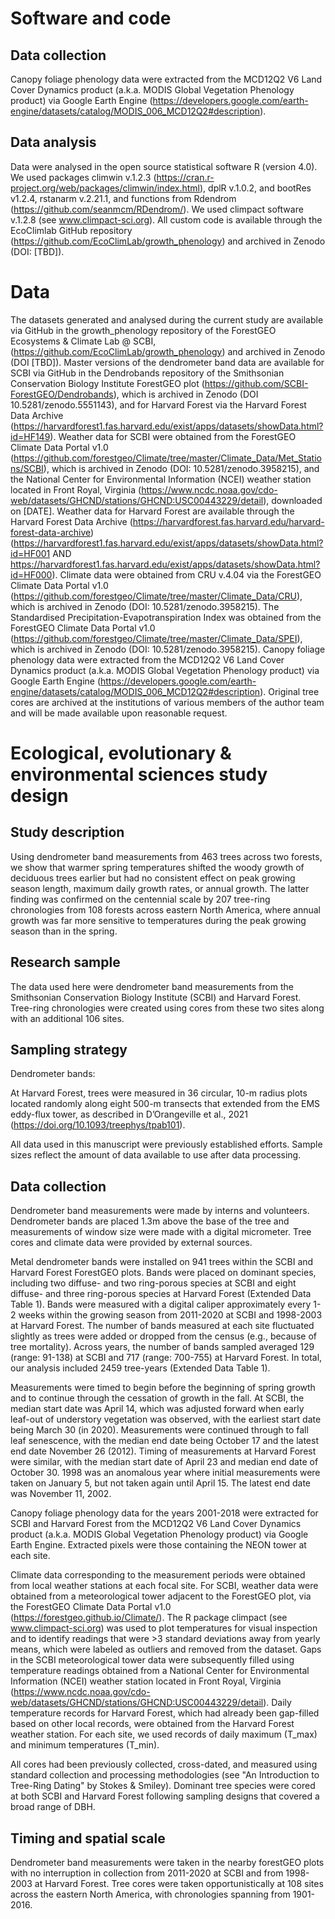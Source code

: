 # Software and code

## Data collection

Canopy foliage phenology data were extracted from the MCD12Q2 V6 Land Cover Dynamics product (a.k.a. MODIS Global Vegetation Phenology product) via Google Earth Engine (https://developers.google.com/earth-engine/datasets/catalog/MODIS_006_MCD12Q2#description). 

## Data analysis

Data were analysed in the open source statistical software R (version 4.0). We used packages climwin v.1.2.3 (https://cran.r-project.org/web/packages/climwin/index.html), dplR v.1.0.2, and bootRes v1.2.4, rstanarm v.2.21.1, and functions from Rdendrom (https://github.com/seanmcm/RDendrom/). We used climpact software v.1.2.8 (see www.climpact-sci.org). All custom code is available through the EcoClimlab GitHub repository (https://github.com/EcoClimLab/growth_phenology) and archived in Zenodo (DOI: [TBD]).

# Data

The datasets generated and analysed during the current study are available via GitHub in the growth_phenology repository of the ForestGEO Ecosystems & Climate Lab @ SCBI, (https://github.com/EcoClimLab/growth_phenology) and archived in Zenodo (DOI [TBD]). Master versions of the dendrometer band data are available for SCBI via GitHub in the Dendrobands repository of the Smithsonian Conservation Biology Institute ForestGEO plot (https://github.com/SCBI-ForestGEO/Dendrobands), which is archived in Zenodo (DOI 10.5281/zenodo.5551143), and for Harvard Forest via the Harvard Forest Data Archive (https://harvardforest1.fas.harvard.edu/exist/apps/datasets/showData.html?id=HF149). Weather data for SCBI were obtained from the ForestGEO Climate Data Portal v1.0 (https://github.com/forestgeo/Climate/tree/master/Climate_Data/Met_Stations/SCBI), which is archived in Zenodo (DOI: 10.5281/zenodo.3958215), and the National Center for Environmental Information (NCEI) weather station located in Front Royal, Virginia (https://www.ncdc.noaa.gov/cdo-web/datasets/GHCND/stations/GHCND:USC00443229/detail), downloaded on [DATE]. Weather data for Harvard Forest are available through the Harvard Forest Data Archive (https://harvardforest.fas.harvard.edu/harvard-forest-data-archive) (https://harvardforest1.fas.harvard.edu/exist/apps/datasets/showData.html?id=HF001 AND https://harvardforest1.fas.harvard.edu/exist/apps/datasets/showData.html?id=HF000). Climate data were obtained from CRU v.4.04 via the ForestGEO Climate Data Portal v1.0 (https://github.com/forestgeo/Climate/tree/master/Climate_Data/CRU), which is archived in Zenodo (DOI: 10.5281/zenodo.3958215). The Standardised Precipitation-Evapotranspiration Index was obtained from the ForestGEO Climate Data Portal v1.0 (https://github.com/forestgeo/Climate/tree/master/Climate_Data/SPEI), which is archived in Zenodo (DOI: 10.5281/zenodo.3958215). Canopy foliage phenology data were extracted from the MCD12Q2 V6 Land Cover Dynamics product (a.k.a. MODIS Global Vegetation Phenology product) via Google Earth Engine (https://developers.google.com/earth-engine/datasets/catalog/MODIS_006_MCD12Q2#description). Original tree cores are archived at the institutions of various members of the author team and will be made available upon reasonable request. 

# Ecological, evolutionary & environmental sciences study design

## Study description

Using dendrometer band measurements from 463 trees across two forests, we show that warmer spring temperatures shifted the woody growth of deciduous trees earlier but had no consistent effect on peak growing season length, maximum daily growth rates, or annual growth. The latter finding was confirmed on the centennial scale by 207 tree-ring chronologies from 108 forests across eastern North America, where annual growth was far more sensitive to temperatures during the peak growing season than in the spring.

## Research sample

The data used here were dendrometer band measurements from the Smithsonian Conservation Biology Institute (SCBI) and Harvard Forest. Tree-ring chronologies were created using cores from these two sites along with an additional 106 sites.  

## Sampling strategy

Dendrometer bands:At Harvard Forest, trees were measured in 36 circular, 10-m radius plots located randomly along eight 500-m transects that extended from the EMS eddy-flux tower, as described in D’Orangeville et al., 2021 (https://doi.org/10.1093/treephys/tpab101).All data used in this manuscript were previously established efforts. Sample sizes reflect the amount of data available to use after data processing. 

## Data collection

Dendrometer band measurements were made by interns and volunteers. Dendrometer bands are placed 1.3m above the base of the tree and measurements of window size were made with a digital micrometer. Tree cores and climate data were provided by external sources. Metal dendrometer bands were installed on 941 trees within the SCBI and Harvard Forest ForestGEO plots. Bands were placed on dominant species, including two diffuse- and two ring-porous species at SCBI and eight diffuse- and three ring-porous species at Harvard Forest (Extended Data Table 1). Bands were measured with a digital caliper approximately every 1-2 weeks within the growing season from 2011-2020 at SCBI and 1998-2003 at Harvard Forest. The number of bands measured at each site fluctuated slightly as trees were added or dropped from the census (e.g., because of tree mortality). Across years, the number of bands sampled averaged 129 (range: 91-138) at SCBI and 717 (range: 700-755) at Harvard Forest.  In total, our analysis included 2459 tree-years (Extended Data Table 1).Measurements were timed to begin before the beginning of spring growth and to continue through the cessation of growth in the fall. At SCBI, the median start date was April 14, which was adjusted forward when early leaf-out of understory vegetation was observed, with the earliest start date being March 30 (in 2020). Measurements were continued through to fall leaf senescence, with the median end date being October 17 and the latest end date November 26 (2012). Timing of measurements at Harvard Forest were similar, with the median start date of April 23 and median end date of October 30. 1998 was an anomalous year where initial measurements were taken on January 5, but not taken again until April 15. The latest end date was November 11, 2002.Canopy foliage phenology data for the years 2001-2018 were extracted for SCBI and Harvard Forest from the MCD12Q2 V6 Land Cover Dynamics product (a.k.a. MODIS Global Vegetation Phenology product) via Google Earth Engine. Extracted pixels were those containing the NEON tower at each site.Climate data corresponding to the measurement periods were obtained from local weather stations at each focal site. For SCBI, weather data were obtained from a meteorological tower adjacent to the ForestGEO plot, via the ForestGEO Climate Data Portal v1.0 (https://forestgeo.github.io/Climate/). The R package climpact (see www.climpact-sci.org) was used to plot temperatures for visual inspection and to identify readings that were >3 standard deviations away from yearly means, which were labeled as outliers and removed from the dataset. Gaps in the SCBI meteorological tower data were subsequently filled using temperature readings obtained from a National Center for Environmental Information (NCEI) weather station located in Front Royal, Virginia (https://www.ncdc.noaa.gov/cdo-web/datasets/GHCND/stations/GHCND:USC00443229/detail). Daily temperature records for Harvard Forest, which had already been gap-filled based on other local records, were obtained from the Harvard Forest weather station. For each site, we used records of daily maximum (T_max) and minimum temperatures (T_min).All cores had been previously collected, cross-dated, and measured using standard collection and processing methodologies (see "An Introduction to Tree-Ring Dating" by Stokes & Smiley). Dominant tree species were cored at both SCBI and Harvard Forest following sampling designs that covered a broad range of DBH.

## Timing and spatial scale

Dendrometer band measurements were taken in the nearby forestGEO plots with no interruption in collection from 2011-2020 at SCBI and from 1998-2003 at Harvard Forest. Tree cores were taken opportunistically at 108 sites across the eastern North America, with chronologies spanning from 1901-2016.
